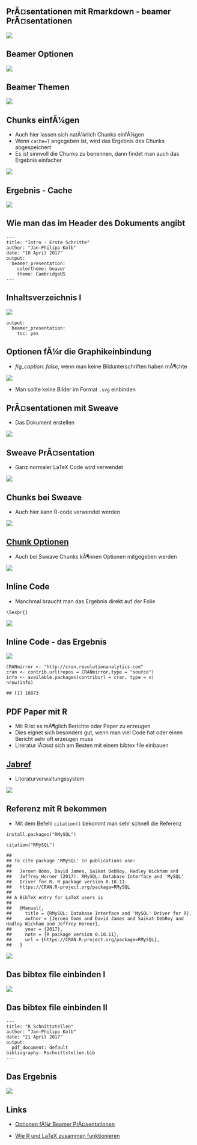 PrÃ¤sentationen mit Rmarkdown - beamer PrÃ¤sentationen
------------------------------------------------------

![](https://raw.githubusercontent.com/Japhilko/RInterfaces/master/slides/figure/beamerexample.PNG)

Beamer Optionen
---------------

![](https://raw.githubusercontent.com/Japhilko/RInterfaces/master/slides/figure/beamerOptions.PNG)

Beamer Themen
-------------

![](http://1.bp.blogspot.com/-ZTtDq0hOkqY/Ti0Z3WwoIJI/AAAAAAAAAPc/HM3t4j4t7h0/s1600/Screenshot%2B-%2B07252011%2B-%2B03%253A22%253A15%2BAM.png)

Chunks einfÃ¼gen
----------------

-   Auch hier lassen sich natÃ¼rlich Chunks einfÃ¼gen
-   Wenn `cache=T` angegeben ist, wird das Ergebnis des Chunks
    abgespeichert
-   Es ist sinnvoll die Chunks zu benennen, dann findet man auch das
    Ergebnis einfacher

![](https://raw.githubusercontent.com/Japhilko/RInterfaces/master/slides/figure/CacheBenennung.PNG)

Ergebnis - Cache
----------------

![](https://raw.githubusercontent.com/Japhilko/RInterfaces/master/slides/figure/ErgZufallszahlen.PNG)

Wie man das im Header des Dokuments angibt
------------------------------------------

    ---
    title: "Intro - Erste Schritte"
    author: "Jan-Philipp Kolb"
    date: "10 April 2017"
    output:
      beamer_presentation: 
        colortheme: beaver
        theme: CambridgeUS
    ---

Inhaltsverzeichnis I
--------------------

![](https://raw.githubusercontent.com/Japhilko/RInterfaces/master/slides/figure/BeamerInhaltsVZ.PNG)

    output: 
      beamer_presentation: 
        toc: yes

Optionen fÃ¼r die Graphikeinbindung
-----------------------------------

-   *fig\_caption: false*, wenn man keine Bildunterschriften haben
    mÃ¶chte

![](https://raw.githubusercontent.com/Japhilko/RInterfaces/master/slides/figure/figOpts.PNG)

-   Man sollte keine Bilder im Format `.svg` einbinden

PrÃ¤sentationen mit Sweave
--------------------------

-   Das Dokument erstellen

![](https://raw.githubusercontent.com/Japhilko/RInterfaces/master/slides/figure/BSPsweave.png)

Sweave PrÃ¤sentation
--------------------

-   Ganz normaler LaTeX Code wird verwendet

![](https://raw.githubusercontent.com/Japhilko/RInterfaces/master/slides/figure/Sweave1ex.PNG)

Chunks bei Sweave
-----------------

-   Auch hier kann R-code verwendet werden

![](https://raw.githubusercontent.com/Japhilko/RInterfaces/master/slides/figure/SweaveCodeChunk.PNG)

[Chunk Optionen](http://k-baeumchen.fuhlbrueck.net/R-und-LaTeX.html)
--------------------------------------------------------------------

-   Auch bei Sweave Chunks kÃ¶nnen Optionen mitgegeben werden

![](https://raw.githubusercontent.com/Japhilko/RInterfaces/master/slides/figure/SweaveOptionen.PNG)

Inline Code
-----------

-   Manchmal braucht man das Ergebnis direkt auf der Folie

<!-- -->

    \Sexpr{}

![](https://raw.githubusercontent.com/Japhilko/RInterfaces/master/slides/figure/CRANpackages.PNG)

Inline Code - das Ergebnis
--------------------------

![](https://raw.githubusercontent.com/Japhilko/RInterfaces/master/slides/figure/CRANmirror.PNG)

    CRANmirror <- "http://cran.revolutionanalytics.com"
    cran <- contrib.url(repos = CRANmirror,type = "source")
    info <- available.packages(contriburl = cran, type = x)
    nrow(info)

    ## [1] 10873

PDF Paper mit R
---------------

-   Mit R ist es mÃ¶glich Berichte oder Paper zu erzeugen
-   Dies eignet sich besonders gut, wenn man viel Code hat oder einen
    Bericht sehr oft erzeugen muss
-   Literatur lÃ¤sst sich am Besten mit einem bibtex file einbauen

[Jabref](http://www.jabref.org/)
--------------------------------

-   Literaturverwaltungssystem

![](https://raw.githubusercontent.com/Japhilko/RInterfaces/master/slides/figure/Exjabref.PNG)

Referenz mit R bekommen
-----------------------

-   Mit dem Befehl `citation()` bekommt man sehr schnell die Referenz

<!-- -->

    install.packages("RMySQL")

    citation("RMySQL")

    ## 
    ## To cite package 'RMySQL' in publications use:
    ## 
    ##   Jeroen Ooms, David James, Saikat DebRoy, Hadley Wickham and
    ##   Jeffrey Horner (2017). RMySQL: Database Interface and 'MySQL'
    ##   Driver for R. R package version 0.10.11.
    ##   https://CRAN.R-project.org/package=RMySQL
    ## 
    ## A BibTeX entry for LaTeX users is
    ## 
    ##   @Manual{,
    ##     title = {RMySQL: Database Interface and 'MySQL' Driver for R},
    ##     author = {Jeroen Ooms and David James and Saikat DebRoy and Hadley Wickham and Jeffrey Horner},
    ##     year = {2017},
    ##     note = {R package version 0.10.11},
    ##     url = {https://CRAN.R-project.org/package=RMySQL},
    ##   }

![](https://raw.githubusercontent.com/Japhilko/RInterfaces/master/slides/figure/bibtexRmysql.PNG)

Das bibtex file einbinden I
---------------------------

![](https://raw.githubusercontent.com/Japhilko/RInterfaces/master/slides/figure/LiteraturEinbinden.PNG)

Das bibtex file einbinden II
----------------------------

    ---
    title: "R Schnittstellen"
    author: "Jan-Philipp Kolb"
    date: "21 April 2017"
    output: 
      pdf_document: default
    bibliography: Rschnittstellen.bib
    ---

Das Ergebnis
------------

![](https://raw.githubusercontent.com/Japhilko/RInterfaces/master/slides/figure/bibtexErgebnis.PNG)

Links
-----

-   [Optionen fÃ¼r Beamer
    PrÃ¤sentationen](http://rmarkdown.rstudio.com/beamer_presentation_format.html)

-   [Wie R und LaTeX zusammen
    funktionieren](https://www.r-bloggers.com/from-openoffice-noob-to-control-freak-a-love-story-with-r-latex-and-knitr/)
